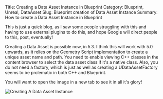 Title: Creating a Data Asset Instance in Blueprint
Category: Blueprint, Unreal, DataAsset
Slug: Blueprint creation of Data Asset Instance
Summary: How to create a Data Asset Instance in Blueprint

This is just a quick blog, as I saw some people struggling with this and having to use external plugins to do this, and hope Google will direct people to this, post, eventually!

 Creating a Data Asset is  possible now, in 5.3. I think this will work with 5.0 upwards, as it relies on the Geometry Script implementation to create a unique asset name and path.  You need to enable viewing C++ classes in the content browser to select the data asset class if it's a native class. Also, you do not need a factory, which is just as well as creating a UDataAssetFactory seems to be prolematic in both C++ and Blueprint. 

 You will want to open the image in a new tab to see it in all it's glory!

![Creating A Data Asset Instance]({static}images/creatingdataasset.png)